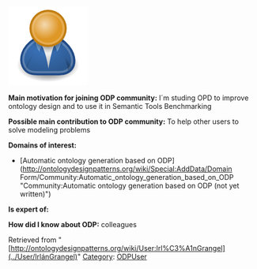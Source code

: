 [![Image:ODPUser.png](../images/a/a6/ODPUser.png)](../Image/ODPUser.png "Image:ODPUser.png")




  





__Main motivation for joining ODP community:__ I´m studing OPD to improve ontology design and to use it in Semantic Tools Benchmarking


__Possible main contribution to ODP community:__ To help other users to solve modeling problems


__Domains of interest:__



* [Automatic ontology generation based on ODP](http://ontologydesignpatterns.org/wiki/Special:AddData/Domain Form/Community:Automatic_ontology_generation_based_on_ODP "Community:Automatic ontology generation based on ODP (not yet written)")


__Is expert of:__


  

__How did I know about ODP:__ colleagues






Retrieved from "[http://ontologydesignpatterns.org/wiki/User:Irl%C3%A1nGrangel](../User/IrlánGrangel)"
 [Category](http://ontologydesignpatterns.org/wiki/Special:Categories "Special:Categories"): [ODPUser](../Category/ODPUser "Category:ODPUser")